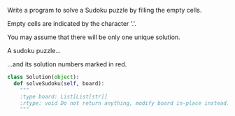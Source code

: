 Write a program to solve a Sudoku puzzle by filling the empty cells.

Empty cells are indicated by the character '.'.

You may assume that there will be only one unique solution.



A sudoku puzzle...




...and its solution numbers marked in red.



```python
class Solution(object):
  def solveSudoku(self, board):
    """
    :type board: List[List[str]]
    :rtype: void Do not return anything, modify board in-place instead.
    """
```
